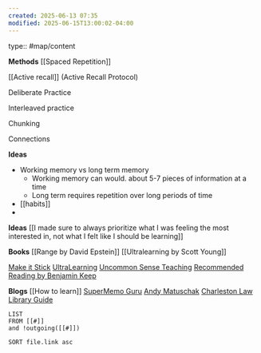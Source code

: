 ```yaml
---
created: 2025-06-13 07:35
modified: 2025-06-15T13:00:02-04:00
---
```

type:: #map/content


**Methods**
[[Spaced Repetition]]

[[Active recall]] (Active Recall Protocol)

Deliberate Practice

Interleaved practice

Chunking

Connections

**Ideas**
- Working memory vs long term memory
	- Working memory can would. about 5-7 pieces of information at a time
	- Long term requires repetition over long periods of time
- [[habits]]
- 

**Ideas**
[[I made sure to always prioritize what I was feeling the most interested in, not what I felt like I should be learning]]


**Books**
[[Range by David Epstein]]
[[Ultralearning by Scott Young]]

[Make it Stick](https://www.goodreads.com/book/show/18770267-make-it-stick?ac=1&from_search=true&qid=IlxhvzAcBS&rank=1)
[UltraLearning](https://www.goodreads.com/book/show/44770129-ultralearning)
[Uncommon Sense Teaching](https://www.goodreads.com/book/show/55835996-uncommon-sense-teaching?from_search=true&from_srp=true&qid=uSal5vOg8Y&rank=1)
[Recommended Reading by Benjamin Keep](https://www.benjaminkeep.com/recommended-reading/)


**Blogs**
[[How to learn]]
 [SuperMemo Guru](https://supermemo.guru/wiki/SuperMemo_Guru)
[Andy Matuschak](https://andymatuschak.org/)
[Charleston Law Library Guide](https://charlestonlaw.libguides.com/c.php?g=1195577&p=8743770)


```dataview
LIST
FROM [[#]]
and !outgoing([[#]])

SORT file.link asc
```
